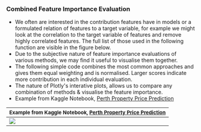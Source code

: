 
### Combined Feature Importance Evaluation

- We often are interested in the contribution features have in models or a formulated relation of features to a target variable, for example we might look at the correlation to the target variable of features and remove highly correlated features. The full list of those used in the following function are visible in the figure below.
- Due to the subjective nature of feature importance evaluations of various methods, we may find it useful to visualise them together.
- The following simple code combines the most common approaches and gives them equal weighting and is normalised. Larger scores indicate more contribution in each individual evaluation. 
- The nature of Plotly's interative plots, allows us to compare any combination of methods & visualise the feature importance.
- Example from Kaggle Notebook, [Perth Property Price Prediction](https://www.kaggle.com/shtrausslearning/perth-property-price-prediction)

|<sub>Example from Kaggle Notebook, [Perth Property Price Prediction](https://www.kaggle.com/shtrausslearning/perth-property-price-prediction)</sub>|
|-|
| ![](https://images-wixmp-ed30a86b8c4ca887773594c2.wixmp.com/f/8cc1eeaa-4046-4c4a-ae93-93d656f68688/dejouwc-8bce3c65-0e2f-4707-87e6-ce3f8641d70f.png?token=eyJ0eXAiOiJKV1QiLCJhbGciOiJIUzI1NiJ9.eyJzdWIiOiJ1cm46YXBwOjdlMGQxODg5ODIyNjQzNzNhNWYwZDQxNWVhMGQyNmUwIiwiaXNzIjoidXJuOmFwcDo3ZTBkMTg4OTgyMjY0MzczYTVmMGQ0MTVlYTBkMjZlMCIsIm9iaiI6W1t7InBhdGgiOiJcL2ZcLzhjYzFlZWFhLTQwNDYtNGM0YS1hZTkzLTkzZDY1NmY2ODY4OFwvZGVqb3V3Yy04YmNlM2M2NS0wZTJmLTQ3MDctODdlNi1jZTNmODY0MWQ3MGYucG5nIn1dXSwiYXVkIjpbInVybjpzZXJ2aWNlOmZpbGUuZG93bmxvYWQiXX0.XFflHEyeZa7eUuFb1YwSgZQhy2wXZicJUyj11dY7QBA) |

